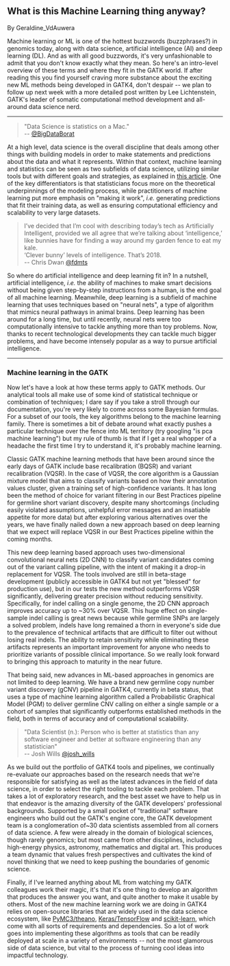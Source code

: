 ## What is this Machine Learning thing anyway?

By Geraldine_VdAuwera

<p>Machine learning or ML is one of the hottest buzzwords (buzzphrases?) in genomics today, along with data science, artificial intelligence (AI) and deep learning (DL). And as with all good buzzwords, it's very unfashionable to admit that you don't know exactly what they mean. So here's an intro-level overview of these terms and where they fit in the GATK world. If after reading this you find yourself craving more substance about the exciting new ML methods being developed in GATK4, don't despair -- we plan to follow up next week with a more detailed post written by Lee Lichtenstein, GATK's leader of somatic computational method development and all-around data science nerd.</p>

<hr></hr><blockquote class="UserQuote blockquote"><div class="blockquote-content">
  <p class="blockquote-line">"Data Science is statistics on a Mac." <br>
  -- <a rel="nofollow" href="https://twitter.com/bigdataborat/status/372350993255518208">@BigDataBorat</a></p>
</div></blockquote>

<p>At a high level, data science is the overall discipline that deals among other things with building models in order to make statements and predictions about the data and what it represents. Within that context, machine learning and statistics can be seen as two subfields of data science, utilizing similar tools but with different goals and strategies, as explained in <a rel="nofollow" href="https://www.svds.com/machine-learning-vs-statistics/">this article</a>. One of the key differentiators is that statisticians focus more on the theoretical underpinnings of the modeling process, while practitioners of machine learning put more emphasis on "making it work", <em>i.e.</em> generating predictions that fit their training data, as well as ensuring computational efficiency and scalability to very large datasets.</p>

<blockquote class="UserQuote blockquote"><div class="blockquote-content">
  <p class="blockquote-line">I’ve decided that I’m cool with describing today’s tech as Artificially Intelligent, provided we all agree that we’re talking about ‘intelligence,’ like bunnies have for finding a way around my garden fence to eat my kale.<br>
  ‘Clever bunny’ levels of intelligence.  That’s 2018.<br>
  -- Chris Dwan <a rel="nofollow" href="https://twitter.com/fdmts/status/993890659936407552">@fdmts</a></p>
</div></blockquote>

<p>So where do artificial intelligence and deep learning fit in? In a nutshell, artificial intelligence, <em>i.e.</em> the ability of machines to make smart decisions without being given step-by-step instructions from a human, is the end goal of all machine learning. Meanwhile, deep learning is a subfield of machine learning that uses techniques based on "neural nets", a type of algorithm that mimics neural pathways in animal brains. Deep learning has been around for a long time, but until recently, neural nets were too computationally intensive to tackle anything more than toy problems. Now, thanks to recent technological developments they can tackle much bigger problems, and have become intensely popular as a way to pursue artificial intelligence.</p>

<hr></hr><h3>Machine learning in the GATK</h3>

<p>Now let's have a look at how these terms apply to GATK methods. Our analytical tools all make use of some kind of statistical technique or combination of techniques; I dare say if you take a stroll through our documentation, you're very likely to come across some Bayesian formulas. For a subset of our tools, the key algorithms belong to the machine learning family. There is sometimes a bit of debate around what exactly pushes a particular technique over the fence into ML territory (try googling "is pca machine learning") but my rule of thumb is that if I get a real whopper of a headache the first time I try to understand it, it's probably machine learning.</p>

<p>Classic GATK machine learning methods that have been around since the early days of GATK include base recalibration (BQSR) and variant recalibration (VQSR). In the case of VQSR, the core algorithm is a Gaussian mixture model that aims to classify variants based on how their annotation values cluster, given a training set of high-confidence variants. It has long been the method of choice for variant filtering in our Best Practices pipeline for germline short variant discovery, despite many shortcomings (including easily violated assumptions, unhelpful error messages and an insatiable appetite for more data) but after exploring various alternatives over the years, we have finally nailed down a new approach based on deep learning that we expect will replace VQSR in our Best Practices pipeline within the coming months.</p>

<p>This new deep learning based approach uses two-dimensional convolutional neural nets (2D CNN) to classify variant candidates coming out of the variant calling pipeline, with the intent of making it a drop-in replacement for VQSR. The tools involved are still in beta-stage development (publicly accessible in GATK4 but not yet "blessed" for production use), but in our tests the new method outperforms VQSR significantly, delivering greater precision without reducing sensitivity. Specifically, for indel calling on a single genome, the 2D CNN approach improves accuracy up to ~30% over VQSR. This huge effect on single-sample indel calling is great news because while germline SNPs are largely a solved problem, indels have long remained a thorn in everyone's side due to the prevalence of technical artifacts that are difficult to filter out without losing real indels. The ability to retain sensitivity while eliminating these artifacts represents an important improvement for anyone who needs to prioritize variants of possible clinical importance. So we really look forward to bringing this approach to maturity in the near future.</p>

<p>That being said, new advances in ML-based approaches in genomics are not limited to deep learning. We have a brand new germline copy number variant discovery (gCNV) pipeline in GATK4, currently in beta status, that uses a type of machine learning algorithm called a Probabilistic Graphical Model (PGM) to deliver germline CNV calling on either a single sample or a cohort of samples that significantly outperforms established methods in the field, both in terms of accuracy and of computational scalability.</p>

<blockquote class="UserQuote blockquote"><div class="blockquote-content">
  <p class="blockquote-line">"Data Scientist (n.): Person who is better at statistics than any software engineer and better at software engineering than any statistician" <br>
  -- Josh Wills <a rel="nofollow" href="https://twitter.com/josh_wills/status/198093512149958656">@josh_wills</a></p>
</div></blockquote>

<p>As we build out the portfolio of GATK4 tools and pipelines, we continually re-evaluate our approaches based on the research needs that we're responsible for satisfying as well as the latest advances in the field of data science, in order to select the right tooling to tackle each problem. That takes a lot of exploratory research, and the best asset we have to help us in that endeavor is the amazing diversity of the GATK developers' professional backgrounds. Supported by a small pocket of "traditional" software engineers who build out the GATK's engine core, the GATK development team is a conglomeration of~30 data scientists assembled from all corners of data science. A few were already in the domain of biological sciences, though rarely genomics; but most came from other disciplines, including high-energy physics, astronomy, mathematics and digital art. This produces a team dynamic that values fresh perspectives and cultivates the kind of novel thinking that we need to keep pushing the boundaries of genomic science.</p>

<p>Finally, if I've learned anything about ML from watching my GATK colleagues work their magic, it's that it's one thing to develop an algorithm that produces the answer you want, and quite another to make it usable by others. Most of the new machine learning work we are doing in GATK4 relies on open-source libraries that are widely used in the data science ecosystem, like <a rel="nofollow" href="https://github.com/pymc-devs/pymc3">PyMC3/theano</a>, <a rel="nofollow" href="https://keras.io/">Keras/TensorFlow</a> and <a rel="nofollow" href="http://scikit-learn.org/stable/">scikit-learn</a>, which come with all sorts of requirements and dependencies. So a lot of work goes into implementing these algorithms as tools that can be readily deployed at scale in a variety of environments -- not the most glamorous side of data science, but vital to the process of turning cool ideas into impactful technology.</p>
